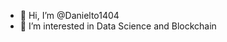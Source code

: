 - 👋 Hi, I’m @Danielto1404
- 👀 I’m interested in Data Science and Blockchain

<!---
Danielto1404/Danielto1404 is a ✨ special ✨ repository because its `README.md` (this file) appears on your GitHub profile.
You can click the Preview link to take a look at your changes.
--->
